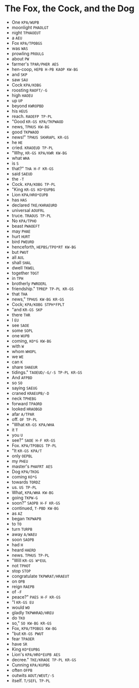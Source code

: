 # The Fox, the Cock, and the Dog

* One `KPA/WUPB`
* moonlight `PHAOLGT`
* night `TPHAOEUT`
* a `AEU`
* Fox `KPA/TPOBGS`
* was `WAS`
* prowling `PROULG`
* about `PW`
* farmer's `TPAR/PHER AES`
* hen-coop, `HEPB H-PB KAOP KW-BG`
* and `SKP`
* saw `SAU`
* Cock `KPA/KOBG`
* roosting `RAOFT/-G`
* high `HAOEU`
* up `UP`
* beyond `KWROPBD`
* his `HEUS`
* reach. `RAOEFP TP-PL`
* "Good `KR-GS KPA/TKPWAOD`
* news, `TPHUS KW-BG`
* good `TKPWAOD`
* news!" `TPHUS SKHRAPL KR-GS`
* he `HE`
* cried. `KRAOEUD TP-PL`
* "Why, `KR-GS KPA/KWR KW-BG`
* what `WHA`
* is `S`
* that?" `THA H-F KR-GS`
* said `SAEUD`
* the `-T`
* Cock. `KPA/KOBG TP-PL`
* "King `KR-GS KO*EUPBG`
* Lion `KPA/HRO*EUPB`
* has `HAS`
* declared `TKE/KHRAEURD`
* universal `AOUFRL`
* truce. `TRAOUS TP-PL`
* No `KPA/TPHO`
* beast `PWAOEFT`
* may `PHAE`
* hurt `HURT`
* bird `PWEURD`
* henceforth, `HEPBS/TPO*RT KW-BG`
* but `PWUT`
* all `AUL`
* shall `SHAL`
* dwell `TKWEL`
* together `TOGT`
* in `TPH`
* brotherly `PWROERL`
* friendship." `TPREP TP-PL KR-GS`
* that `THA`
* news," `TPHUS KW-BG KR-GS`
* Cock; `KPA/KOBG STPH*FPLT`
* "and `KR-GS SKP`
* there `THR`
* I `EU`
* see `SAOE`
* some `SOPL`
* one `WUPB`
* coming, `KO*G KW-BG`
* with `W`
* whom `WHOPL`
* we `WE`
* can `K`
* share `SHAEUR`
* tidings." `TAOEUD/-G/-S TP-PL KR-GS`
* And `AFPBD`
* so `SO`
* saying `SAEUG`
* craned `KRAEUPB/-D`
* neck `TPHEBG`
* forward `TPAORD`
* looked `HRAOBGD`
* afar `A/TPAR`
* off. `OF TP-PL`
* "What `KR-GS KPA/WHA`
* it `T`
* you `U`
* see?" `SAOE H-F KR-GS`
* Fox. `KPA/TPOBGS TP-PL`
* "It `KR-GS KPA/T`
* only `OEPBL`
* my `PHEU`
* master's `PHAFRT AES`
* Dog `KPA/TKOG`
* coming `KO*G`
* towards `TORDZ`
* us. `US TP-PL`
* What, `KPA/WHA KW-BG`
* going `TKPW-G`
* soon?" `SAOPB H-F KR-GS`
* continued, `T-PBD KW-BG`
* as `AZ`
* began `TKPWAPB`
* to `TO`
* turn `TURPB`
* away `A/WAEU`
* soon `SAOPB`
* had `H`
* heard `HAERD`
* news. `TPHUS TP-PL`
* "Will `KR-GS W*EUL`
* not `TPHOT`
* stop `STOP`
* congratulate `TKPWRAT/HRAEUT`
* on `OPB`
* reign `RAEPB`
* of `-F`
* peace?" `PAES H-F KR-GS`
* "I `KR-GS EU`
* would `WO`
* gladly `TKPWHRAD/HREU`
* do `TKO`
* so," `SO KW-BG KR-GS`
* Fox, `KPA/TPOBGS KW-BG`
* "but `KR-GS PWUT`
* fear `TPAOER`
* have `SR`
* King `KO*EUPBG`
* Lion's `KPA/HRO*EUPB AES`
* decree." `TKE/KRAOE TP-PL KR-GS`
* Cunning `KPA/KUPBG`
* often `OFPB`
* outwits `AOUT/WEUT/-S`
* itself. `T/SEFL TP-PL`
